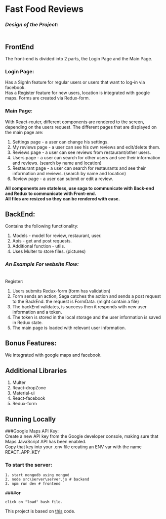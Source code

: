 # Fast Food Reviews

### <i>Design of the Project:</i> <br><br>
## FrontEnd
The front-end is divided into 2 parts, the Login Page and the Main Page.
### Login Page:
Has a SignIn feature for regular users or users that want to log-in via facebook. <br>
Has a Register feature for new users, location is integrated with google maps.
Forms are created via Redux-form.

### Main Page:
With React-router, different components are rendered to the screen, depending on the users request.
The different pages that are displayed on the main page are:
1. Settings page - a user can change his settings.
2. My reviews page - a user can see his own reviews and edit/delete them.
3. Reviews page - a user can see reviews from restaurant/other users.
4. Users page - a user can search for other users and see their information and reviews. (search by name and location)
5. Restaurant page - a user can search for restaurants and see their information and reviews. (search by name and location)
6. Review page - a user can submit or edit a review.

<b>
All components are stateless, use saga to communicate with Back-end and Redux to communicate with Front-end. 
<br>
All files are resized so they can be rendered with ease.
</b>

## BackEnd: 
Contains the following functionality:
1. Models - model for review, restaurant, user.
2. Apis - get and post requests.
3. Additional function - utils.
4. Uses Multer to store files. (pictures)

### <i>An Example For website Flow:</i> <br><br>

Register: <br>
1. Users submits Redux-form (form has validation)
2. Form sends an action, Saga catches the action and sends a post request to the BackEnd. the request is FormData. (might contain a file)
3. The backEnd validates, is success then it responds with new user information and a token.
4. The token is stored in the local storage and the user information is saved in Redux state.
5. The main page is loaded with relevant user information.


## Bonus Features:
We integrated with google maps and facebook.

## Additional Libraries
1. Multer
2. React-dropZone
3. Material-ui
4. React-facebook
5. Redux-form

## Running Locally
###Google Maps API Key: <br>
Create a new API key from the Google developer console, making sure that Maps JavaScript API has been enabled. <br> 
Copy that key into your .env file creating an ENV var with the name REACT_APP_KEY

### To start the server:
    1. start mongodb using mongod
    2. node src\server\server.js # backend
    3. npm run dev # frontend

####<b>or</b>

    click on "load" bash file.

 
This project is based on [this](https://github.com/wix-incubator/flickr-gallery-exam) code.